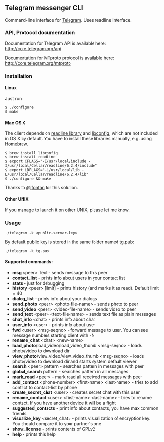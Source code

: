 ## Telegram messenger CLI

Command-line interface for [Telegram](http://telegram.org). Uses readline interface.

### API, Protocol documentation

Documentation for Telegram API is available here: http://core.telegram.org/api

Documentation for MTproto protocol is available here: http://core.telegram.org/mtproto

### Installation

#### Linux

Just run

    $ ./configure
    $ make


#### Mac OS X

The client depends on [readline library](http://cnswww.cns.cwru.edu/php/chet/readline/rltop.html) and [libconfig](http://www.hyperrealm.com/libconfig/), which are not included in OS X by default. You have to install these libraries manually, e.g. using [Homebrew](http://brew.sh/).

    $ brew install libconfig
    $ brew install readline
    $ export CFLAGS="-I/usr/local/include -I/usr/local/Cellar/readline/6.2.4/include"
    $ export LDFLAGS="-L/usr/local/lib -L/usr/local/Cellar/readline/6.2.4/lib"
    $ ./configure && make
    
Thanks to [@jfontan](https://github.com/vysheng/tg/issues/3#issuecomment-28293731) for this solution.
    
#### Other UNIX

If you manage to launch it on other UNIX, please let me know.


### Usage

    ./telegram -k <public-server-key>
    
By default public key is stored in the same folder named tg.pub:

    ./telegram -k tg.pub
  
#### Supported commands:

* **msg** \<peer\> Text - sends message to this peer
* **contact_list** - prints info about users in your contact list
* **stats** - just for debugging 
* **history** \<peer\> [limit] - prints history (and marks it as read). Default limit = 40
* **dialog_list** - prints info about your dialogs
* **send_photo** \<peer\> \<photo-file-name\> - sends photo to peer
* **send_video** \<peer\> \<video-file-name\> - sends video to peer
* **send_text** \<peer\> \<text-file-name> - sends text file as plain messages
* **chat_info** \<chat\> - prints info about chat
* **user_info** \<user\> - prints info about user
* **fwd** \<user\> \<msg-seqno\> - forward message to user. You can see message numbers starting client with -N
* **rename_chat** \<chat\> \<new-name\>
* **load_photo**/load_video/load_video_thumb \<msg-seqno\> - loads photo/video to download dir
* **view_photo**/view_video/view_video_thumb \<msg-seqno\> - loads photo/video to download dir and starts system default viewer
* **search** \<peer\> pattern - searches pattern in messages with peer
* **global_search** pattern - searches pattern in all messages
* **mark_read** \<peer\> - mark read all received messages with peer
* **add_contact** \<phone-number\> \<first-name\> \<last-name\> - tries to add contact to contact-list by phone
* **create_secret_chat** \<user\> - creates secret chat with this user
* **rename_contact** \<user\> \<first-name\> \<last-name\> - tries to rename contact. If you have another device it will be a fight
* **suggested_contacts** - print info about contacts, you have max common friends
* **visualize_key** \<secret_chat\> - prints visualization of encryption key. You should compare it to your partner's one
* **show_license** - prints contents of GPLv2
* **help** - prints this help
